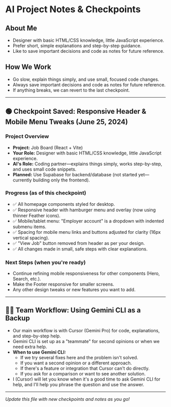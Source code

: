 # AI Project Notes & Checkpoints

## About Me
- Designer with basic HTML/CSS knowledge, little JavaScript experience.
- Prefer short, simple explanations and step-by-step guidance.
- Like to save important decisions and code as notes for future reference.

## How We Work
- Go slow, explain things simply, and use small, focused code changes.
- Always save important decisions and code as notes for future reference.
- If anything breaks, we can revert to the last checkpoint.

---

## 🟢 Checkpoint Saved: Responsive Header & Mobile Menu Tweaks (June 25, 2024)

### Project Overview
- **Project:** Job Board (React + Vite)
- **Your Role:** Designer with basic HTML/CSS knowledge, little JavaScript experience.
- **AI's Role:** Coding partner—explains things simply, works step-by-step, and uses small code snippets.
- **Planned:** Use Supabase for backend/database (not started yet—currently building only the frontend).

### Progress (as of this checkpoint)
- ✅ All homepage components styled for desktop.
- ✅ Responsive header with hamburger menu and overlay (now using thinner Feather icons).
- ✅ Mobile/tablet menu: "Employer account" is a dropdown with indented submenu items.
- ✅ Spacing for mobile menu links and buttons adjusted for clarity (16px vertical spacing).
- ✅ "View Job" button removed from header as per your design.
- ✅ All changes made in small, safe steps with clear explanations.

### Next Steps (when you're ready)
- Continue refining mobile responsiveness for other components (Hero, Search, etc.).
- Make the Footer responsive for smaller screens.
- Any other design tweaks or new features you want to add.

---

## 🧑‍💻 Team Workflow: Using Gemini CLI as a Backup
- Our main workflow is with Cursor (Gemini Pro) for code, explanations, and step-by-step help.
- Gemini CLI is set up as a "teammate" for second opinions or when we need extra help.
- **When to use Gemini CLI:**
  - If we try several fixes here and the problem isn't solved.
  - If you want a second opinion or a different approach.
  - If there's a feature or integration that Cursor can't do directly.
  - If you ask for a comparison or want to see another solution.
- I (Cursor) will let you know when it's a good time to ask Gemini CLI for help, and I'll help you phrase the question and use the answer.

---

*Update this file with new checkpoints and notes as you go!* 